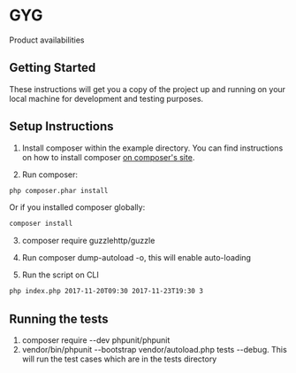 # GYG
Product availabilities

## Getting Started

These instructions will get you a copy of the project up and running on your local machine for development and testing purposes.

## Setup Instructions

1. Install composer within the example directory. You can find instructions on how to install composer [on composer's site](https://getcomposer.org/download/).

2. Run composer:

  ```sh
  php composer.phar install
  ```

  Or if you installed composer globally:

  ```sh
  composer install
  ```
3. composer require guzzlehttp/guzzle

4. Run composer dump-autoload -o, this will enable auto-loading

5. Run the script on CLI

  ```sh 
  php index.php 2017-11-20T09:30 2017-11-23T19:30 3
  ```
  
## Running the tests

1. composer require --dev phpunit/phpunit
2. vendor/bin/phpunit --bootstrap vendor/autoload.php tests --debug. This will run the test cases which are in the tests directory
  
  
